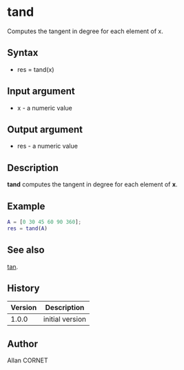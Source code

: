 # tand

Computes the tangent in degree for each element of x.

## Syntax

- res = tand(x)

## Input argument

- x - a numeric value

## Output argument

- res - a numeric value

## Description

<b>tand</b> computes the tangent in degree for each element of <b>x</b>.

## Example

```matlab
A = [0 30 45 60 90 360];
res = tand(A)
```

## See also

[tan](tan.md).

## History

| Version | Description     |
| ------- | --------------- |
| 1.0.0   | initial version |

## Author

Allan CORNET
